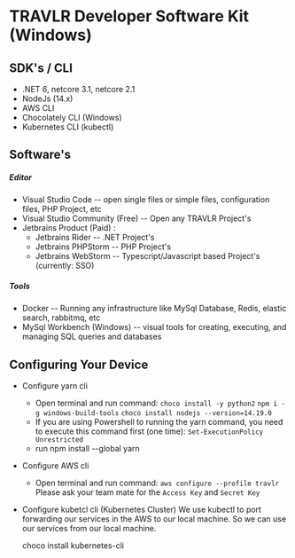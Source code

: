 # TRAVLR Developer Software Kit (Windows)

## SDK's / CLI
- .NET 6, netcore 3.1, netcore 2.1
- NodeJs (14.x)
- AWS CLI
- Chocolately CLI (Windows)
- Kubernetes CLI (kubectl)

## Software's
##### Editor
- Visual Studio Code -- open single files or simple files, configuration files, PHP Project, etc
- Visual Studio Community (Free) -- Open any TRAVLR Project's
- Jetbrains Product (Paid) :
    - Jetbrains Rider -- .NET Project's
    - Jetbrains PHPStorm -- PHP Project's
    - Jetbrains WebStorm -- Typescript/Javascript based Project's (currently: SSO)
 
##### Tools
- Docker -- Running any infrastructure like MySql Database, Redis, elastic search, rabbitmq, etc
- MySql Workbench (Windows) -- visual tools for creating, executing, and managing SQL queries and databases

## Configuring Your Device
- Configure yarn cli
    - Open terminal and run command: 
      ``choco install -y python2``
      ``npm i -g windows-build-tools``
      ``choco install nodejs --version=14.19.0``
    - If you are using Powershell to running the yarn command, you need to execute this command first (one time):
      ``Set-ExecutionPolicy Unrestricted``
    - run npm install --global yarn
- Configure AWS cli
  - Open terminal and run command:
    ``aws configure --profile travlr``
    Please ask your team mate for the ``Access Key`` and ``Secret Key``
- Configure kubetcl cli (Kubernetes Cluster)
  We use kubectl to port forwarding our services in the AWS to our local machine. So we can use our services from our local machine.
  
  
  choco install kubernetes-cli
